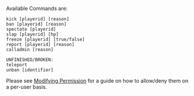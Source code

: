 Available Commands are:

```
kick [playerid] [reason]
ban [playerid] [reason]
spectate [playerid]
slap [playerid] [hp]
freeze [playerid] [true/false]
report [playerid] [reason]
calladmin [reason]

UNFINISHED/BROKEN:
teleport
unban [identifier]

```


Please see [Modifying Permission](https://github.com/Bluethefurry/EasyAdmin/wiki/2.-Configuring-Permissions) for a guide on how to allow/deny them on a per-user basis.